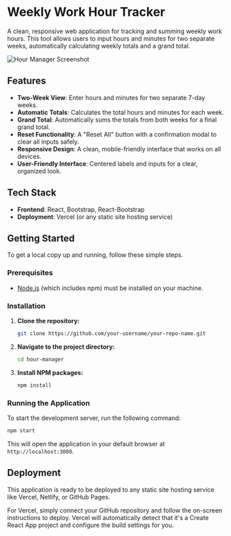 # Weekly Work Hour Tracker

A clean, responsive web application for tracking and summing weekly work hours. This tool allows users to input hours and minutes for two separate weeks, automatically calculating weekly totals and a grand total.

![Hour Manager Screenshot](https://i.imgur.com/your-screenshot.png) <!-- Replace with a real screenshot URL -->

## Features

- **Two-Week View**: Enter hours and minutes for two separate 7-day weeks.
- **Automatic Totals**: Calculates the total hours and minutes for each week.
- **Grand Total**: Automatically sums the totals from both weeks for a final grand total.
- **Reset Functionality**: A "Reset All" button with a confirmation modal to clear all inputs safely.
- **Responsive Design**: A clean, mobile-friendly interface that works on all devices.
- **User-Friendly Interface**: Centered labels and inputs for a clear, organized look.

## Tech Stack

- **Frontend**: React, Bootstrap, React-Bootstrap
- **Deployment**: Vercel (or any static site hosting service)

## Getting Started

To get a local copy up and running, follow these simple steps.

### Prerequisites

- [Node.js](https://nodejs.org/) (which includes npm) must be installed on your machine.

### Installation

1.  **Clone the repository:**
    ```sh
    git clone https://github.com/your-username/your-repo-name.git
    ```
2.  **Navigate to the project directory:**
    ```sh
    cd hour-manager
    ```
3.  **Install NPM packages:**
    ```sh
    npm install
    ```

### Running the Application

To start the development server, run the following command:

```sh
npm start
```

This will open the application in your default browser at `http://localhost:3000`.

## Deployment

This application is ready to be deployed to any static site hosting service like Vercel, Netlify, or GitHub Pages.

For Vercel, simply connect your GitHub repository and follow the on-screen instructions to deploy. Vercel will automatically detect that it's a Create React App project and configure the build settings for you. 